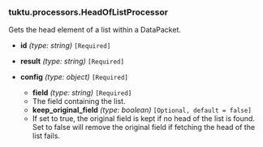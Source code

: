 ### tuktu.processors.HeadOfListProcessor
Gets the head element of a list within a DataPacket.

  * **id** *(type: string)* `[Required]`

  * **result** *(type: string)* `[Required]`

  * **config** *(type: object)* `[Required]`

    * **field** *(type: string)* `[Required]`
    - The field containing the list.

    * **keep_original_field** *(type: boolean)* `[Optional, default = false]`
    - If set to true, the original field is kept if no head of the list is found. Set to false will remove the original field if fetching the head of the list fails.

